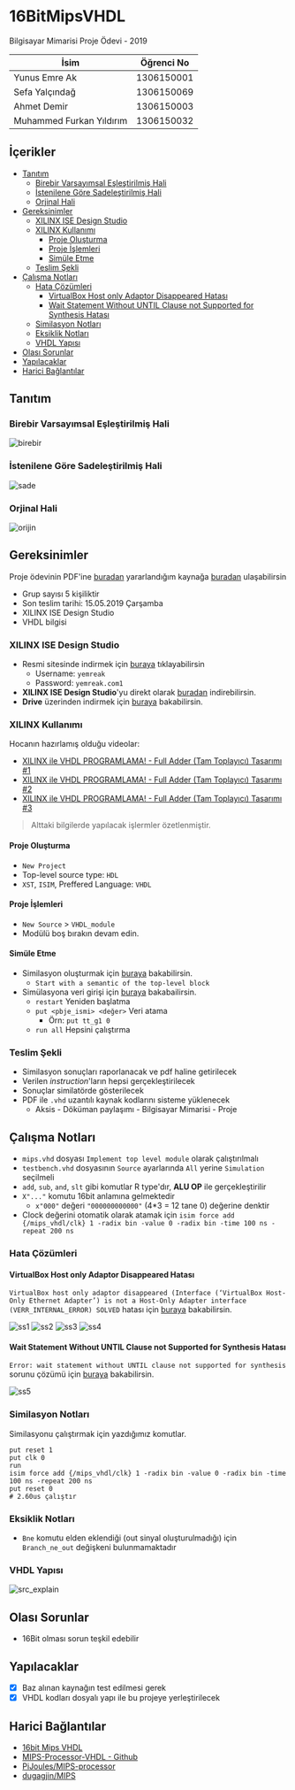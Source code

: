 # 16BitMipsVHDL <!-- omit in toc -->

Bilgisayar Mimarisi Proje Ödevi - 2019

| İsim                     | Öğrenci No |
| ------------------------ | ---------- |
| Yunus Emre Ak            | 1306150001 |
| Sefa Yalçındağ           | 1306150069 |
| Ahmet Demir              | 1306150003 |
| Muhammed Furkan Yıldırım | 1306150032 |

## İçerikler <!-- omit in toc -->

- [Tanıtım](#tan%C4%B1t%C4%B1m)
  - [Birebir Varsayımsal Eşleştirilmiş Hali](#birebir-varsay%C4%B1msal-e%C5%9Fle%C5%9Ftirilmi%C5%9F-hali)
  - [İstenilene Göre Sadeleştirilmiş Hali](#i%CC%87stenilene-g%C3%B6re-sadele%C5%9Ftirilmi%C5%9F-hali)
  - [Orjinal Hali](#orjinal-hali)
- [Gereksinimler](#gereksinimler)
  - [XILINX ISE Design Studio](#xilinx-ise-design-studio)
  - [XILINX Kullanımı](#xilinx-kullan%C4%B1m%C4%B1)
    - [Proje Oluşturma](#proje-olu%C5%9Fturma)
    - [Proje İşlemleri](#proje-i%CC%87%C5%9Flemleri)
    - [Simüle Etme](#sim%C3%BCle-etme)
  - [Teslim Şekli](#teslim-%C5%9Fekli)
- [Çalışma Notları](#%C3%A7al%C4%B1%C5%9Fma-notlar%C4%B1)
  - [Hata Çözümleri](#hata-%C3%A7%C3%B6z%C3%BCmleri)
    - [VirtualBox Host only Adaptor Disappeared Hatası](#virtualbox-host-only-adaptor-disappeared-hatas%C4%B1)
    - [Wait Statement Without UNTIL Clause not Supported for Synthesis Hatası](#wait-statement-without-until-clause-not-supported-for-synthesis-hatas%C4%B1)
  - [Similasyon Notları](#similasyon-notlar%C4%B1)
  - [Eksiklik Notları](#eksiklik-notlar%C4%B1)
  - [VHDL Yapısı](#vhdl-yap%C4%B1s%C4%B1)
- [Olası Sorunlar](#olas%C4%B1-sorunlar)
- [Yapılacaklar](#yap%C4%B1lacaklar)
- [Harici Bağlantılar](#harici-ba%C4%9Flant%C4%B1lar)

<div class="page"/>

## Tanıtım

### Birebir Varsayımsal Eşleştirilmiş Hali

![birebir](res/Birebir&#32;Hali.png)

### İstenilene Göre Sadeleştirilmiş Hali

![sade](res/Sadeleştirilmiş&#32;hal.png)

### Orjinal Hali

![orijin](res/Orjinal&#32;Hali.png)

<div class="page"/>

## Gereksinimler

Proje ödevinin PDF'ine [buradan][Proje Ödevi] yararlandığım kaynağa [buradan][16bit Mips VHDL] ulaşabilirsin

- Grup sayısı 5 kişiliktir
- Son teslim tarihi: 15.05.2019 Çarşamba
- XILINX ISE Design Studio
- VHDL bilgisi

### XILINX ISE Design Studio

- Resmi sitesinde indirmek için [buraya][XILINX ISE Design Studio] tıklayabilirsin
  - Username: `yemreak`
  - Password: `yemreak.com1`
- **XILINX ISE Design Studio**'yu direkt olarak [buradan][XILINX ISE Design Studio - Direct] indirebilirsin.
- **Drive** üzerinden indirmek için [buraya][XILINX ISE Design Studio - Drive] bakabilirsin.

### XILINX Kullanımı

Hocanın hazırlamış olduğu videolar:

- [XILINX ile VHDL PROGRAMLAMA! - Full Adder (Tam Toplayıcı) Tasarımı #1](https://www.youtube.com/watch?v=-SZuTT3xa18)
- [XILINX ile VHDL PROGRAMLAMA! - Full Adder (Tam Toplayıcı) Tasarımı #2](https://www.youtube.com/watch?v=H7jihUQz-Io)
- [XILINX ile VHDL PROGRAMLAMA! - Full Adder (Tam Toplayıcı) Tasarımı #3](https://www.youtube.com/watch?v=Sw5ktjHl1zc)

> Alttaki bilgilerde yapılacak işlermler özetlenmiştir.

#### Proje Oluşturma

- `New Project`
- Top-level source type: `HDL`
- `XST`, `ISIM`, Preffered Language: `VHDL`

#### Proje İşlemleri

- `New Source` > `VHDL_module`
- Modülü boş bırakın devam edin.

#### Simüle Etme

- Similasyon oluşturmak için [buraya][XILINX ISE - Simulation] bakabilirsin.
  - `Start with a semantic of the top-level block`
- Simülasyona veri girişi için [buraya][ISIM Simulator] bakabailirsin.
  - `restart` Yeniden başlatma
  - `put <pbje_ismi> <değer>` Veri atama
    - Örn: `put tt_g1 0`
  - `run all` Hepsini çalıştırma

<div class="page"/>

### Teslim Şekli

- Similasyon sonuçları raporlanacak ve pdf haline getirilecek
- Verilen *instruction*'ların hepsi gerçekleştirilecek
- Sonuçlar similatörde gösterilecek
- PDF ile `.vhd` uzantılı kaynak kodlarını sisteme yüklenecek
  - Aksis - Döküman paylaşımı - Bilgisayar Mimarisi - Proje

## Çalışma Notları

- `mips.vhd` dosyası `Implement top level module` olarak çalıştırılmalı
- `testbench.vhd` dosyasının `Source` ayarlarında `All` yerine `Simulation` seçilmeli
- `add`, `sub`, `and`, `slt` gibi komutlar R type'dır, **ALU OP** ile gerçekleştirilir
- `X"..."` komutu 16bit anlamına gelmektedir
  - `x"000"` değeri `"000000000000"` (4*3 = 12 tane 0) değerine denktir
- Clock değerini otomatik olarak atamak için `isim force add {/mips_vhdl/clk} 1 -radix bin -value 0 -radix bin -time 100 ns -repeat 200 ns`

### Hata Çözümleri

#### VirtualBox Host only Adaptor Disappeared Hatası

`VirtualBox host only adaptor disappeared (Interface (‘VirtualBox Host-Only Ethernet Adapter’) is not a Host-Only Adapter interface (VERR_INTERNAL_ERROR) SOLVED` hatası için [buraya][Hata Çözümü 1] bakabilirsin.

![ss1](res/ss1.png)
![ss2](res/ss2.png)
![ss3](res/ss3.png)
![ss4](res/ss4.png)

<div class="page"/>

#### Wait Statement Without UNTIL Clause not Supported for Synthesis Hatası

`Error: wait statement without UNTIL clause not supported for synthesis` sorunu çözümü için [buraya][Wait until sorunu] bakabilirsin.

![ss5](res/ss5.png)

### Similasyon Notları

Similasyonu çalıştırmak için yazdığımız komutlar.

```isim
put reset 1
put clk 0
run
isim force add {/mips_vhdl/clk} 1 -radix bin -value 0 -radix bin -time 100 ns -repeat 200 ns
put reset 0
# 2.60us çalıştır
```

### Eksiklik Notları

- `Bne` komutu elden eklendiği (out sinyal oluşturulmadığı) için `Branch_ne_out` değişkeni bulunmamaktadır

<div class="page"/>

### VHDL Yapısı

![src_explain](res/processorComponents.png)

## Olası Sorunlar

- 16Bit olması sorun teşkil edebilir

## Yapılacaklar

- [x] Baz alınan kaynağın test edilmesi gerek
- [x] VHDL kodları dosyalı yapı ile bu projeye yerleştirilecek

## Harici Bağlantılar

- [16bit Mips VHDL]
- [MIPS-Processor-VHDL - Github]
- [PiJoules/MIPS-processor]
- [dugagjin/MIPS]

[Proje Ödevi]: https://drive.google.com/open?id=1eWEJXmVy-XBVtcUSaC1gVu5lnZK-_lmq
[XILINX ISE Design Studio]: https://www.xilinx.com/support/download/index.html/content/xilinx/en/downloadNav/design-tools.html
[XILINX ISE Design Studio - Direct]: https://xilinx-ax-dl.entitlenow.com/dl/ul/2018/02/21/R209898474/Xilinx_ISE_S6_Win10_14.7_ISE_VMs_0206_1.zip/70f417f0787735862bdf9e9e3107e2af/5CC73BF4?akdm=0&filename=Xilinx_ISE_S6_Win10_14.7_ISE_VMs_0206_1.zip
[XILINX ISE Design Studio - Drive]: https://drive.google.com/open?id=1-4j-ZBZmA5axu2G3ebxcITROWsR2IUny
[XILINX ISE - Simulation]: https://youtu.be/H7jihUQz-Io?t=637
[ISIM Simulator]: https://youtu.be/Sw5ktjHl1zc?t=576
[Hata Çözümü 1]: https://darrenoneill.eu/?p=627
[Wait until sorunu]: https://forums.xilinx.com/t5/General-Technical-Discussion/Error-wait-statement-without-UNTIL-clause-not-supported-for/m-p/496314/highlight/true#M19498

[16bit Mips VHDL]: https://www.fpga4student.com/2017/09/vhdl-code-for-mips-processor.html
[MIPS-Processor-VHDL - Github]: https://github.com/cm4233/MIPS-Processor-VHDL
[PiJoules/MIPS-processor]: https://github.com/PiJoules/MIPS-processor
[dugagjin/MIPS]: https://github.com/dugagjin/MIPS